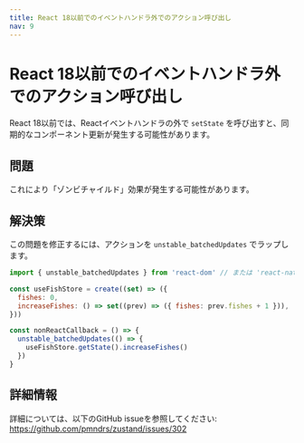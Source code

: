 ```yaml
---
title: React 18以前でのイベントハンドラ外でのアクション呼び出し
nav: 9
---
```


# React 18以前でのイベントハンドラ外でのアクション呼び出し

React 18以前では、Reactイベントハンドラの外で `setState` を呼び出すと、同期的なコンポーネント更新が発生する可能性があります。

## 問題

これにより「ゾンビチャイルド」効果が発生する可能性があります。

## 解決策

この問題を修正するには、アクションを `unstable_batchedUpdates` でラップします。

```javascript
import { unstable_batchedUpdates } from 'react-dom' // または 'react-native'

const useFishStore = create((set) => ({
  fishes: 0,
  increaseFishes: () => set((prev) => ({ fishes: prev.fishes + 1 })),
}))

const nonReactCallback = () => {
  unstable_batchedUpdates(() => {
    useFishStore.getState().increaseFishes()
  })
}
```

## 詳細情報

詳細については、以下のGitHub issueを参照してください:
https://github.com/pmndrs/zustand/issues/302
